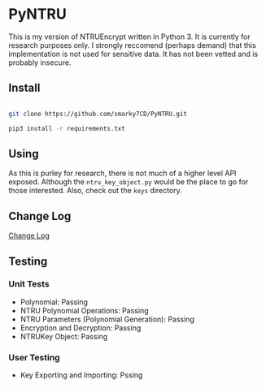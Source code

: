 # PyNTRU

This is my version of NTRUEncrypt written in Python 3. It is currently for research purposes only. I strongly reccomend (perhaps demand) that this implementation is not used for sensitive data. It has not been vetted and is probably insecure.


## Install

```bash

git clone https://github.com/smarky7CD/PyNTRU.git

pip3 install -r requirements.txt

```

## Using

As this is purley for research, there is not much of a higher level API exposed. Although the ```ntru_key_object.py``` would be the place to go for those interested. Also, check out the ```keys``` directory.

## Change Log

[Change Log](https://github.com/smarky7CD/PyNTRU/blob/master/changelog.md)

## Testing

### Unit Tests

* Polynomial: Passing
* NTRU Polynomial Operations: Passing
* NTRU Parameters (Polynomial Generation): Passing
* Encryption and Decryption: Passing
* NTRUKey Object: Passing

### User Testing
* Key Exporting and Importing: Pssing

